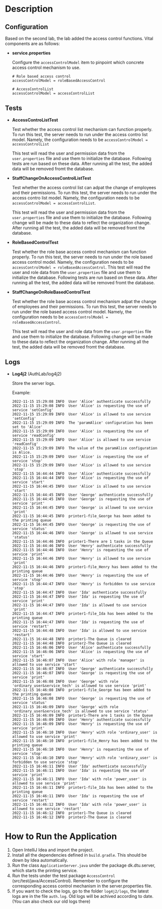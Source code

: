 # Description

## Configuration

Based on the second lab, the lab added the access control functions. Vital components are as follows:
- **service.properties**

  Configure the `accessControlModel` item to pinpoint which concrete access control mechanism to use.

  ```properties
  # Role based access control
  accessControlModel = roleBasedAccessControl
  
  # AccessControlList
  accessControlModel = accessControlList
  ```

## Tests

- **AccessControListTest**

  Test whether the access control list mechanism can function properly. To run this test, the server needs to run under the access contro list model. Namely, the configuration needs to be `accessControlModel = accessControlList`

  This test will read the user and permission data from the `user.properties` file and use them to initialize the database. Following tests are run based on these data. After running all the test, the added data will be removed fromt the database. 

- **StaffChangeOnAccessControlListTest**

  Test whether the access control list can adpat the change of employees and their permissions. To run this test, the server needs to run under the access contro list model. Namely, the configuration needs to be `accessControlModel = accessControlList`.

  This test will read the user and permission data from the `user.properties` file and use them to initialize the database. Following change will be made to these data to reflect the organization change. After running all the test, the added data will be removed fromt the database. 

- **RoleBasedControlTest**

  Test whether the role base access control mechanism can function properly.  To run this test, the server needs to run under the role based access control model. Namely, the configuration needs to be `accessControlModel = roleBasedAccessControl`. This test will read the user and role data from the `user.properties` file and use them to initialize the database. Following tests are run based on these data. After running all the test, the added data will be removed fromt the database. 

- **StaffChangeOnRoleBasedControlTest**

  Test whether the role base access control mechanism adpat the change of employees and their permissions. To run this test, the server needs to run under the role based access control model. Namely, the configuration needs to be `accessControlModel = roleBasedAccessControl`.
  
  This test will read the user and role data from the `user.properties` file and use them to initialize the database. Following change will be made to these data to reflect the organization change. After running all the test, the added data will be removed fromt the database. 

## Logs

- **Log4j2** (AuthLab/log4j2)

  Store the server logs.

  Example:

  ```
  2022-11-15 15:29:08 INFO  User 'Alice' authenticate successfully
  2022-11-15 15:29:08 INFO  User 'Alice' is requesting the use of service 'setConfig'
  2022-11-15 15:29:09 INFO  User 'Alice' is allowed to use service 'setConfig'
  2022-11-15 15:29:09 INFO  The 'paramAlice' configuration has been set to 'Alice'
  2022-11-15 15:29:09 INFO  User 'Alice' is requesting the use of service 'readConfig'
  2022-11-15 15:29:09 INFO  User 'Alice' is allowed to use service 'readConfig'
  2022-11-15 15:29:09 INFO  The value of the paramAlice configuration is Alice.
  2022-11-15 15:29:09 INFO  User 'Alice' is requesting the use of service 'stop'
  2022-11-15 15:29:09 INFO  User 'Alice' is allowed to use service 'stop'
  2022-11-15 16:44:44 INFO  User 'Alice' authenticate successfully
  2022-11-15 16:44:44 INFO  User 'Alice' is requesting the use of service 'start'
  2022-11-15 16:44:45 INFO  User 'Alice' is allowed to use service 'start'
  2022-11-15 16:44:45 INFO  User 'George' authenticate successfully
  2022-11-15 16:44:45 INFO  User 'George' is requesting the use of service 'print'
  2022-11-15 16:44:45 INFO  User 'George' is allowed to use service 'print'
  2022-11-15 16:44:45 INFO  printer1-file_George has been added to the printing queue
  2022-11-15 16:44:45 INFO  User 'George' is requesting the use of service 'status'
  2022-11-15 16:44:46 INFO  User 'George' is allowed to use service 'status'
  2022-11-15 16:44:46 INFO  printer1-There are 1 tasks in the Queue
  2022-11-15 16:44:46 INFO  User 'Henry' authenticate successfully
  2022-11-15 16:44:46 INFO  User 'Henry' is requesting the use of service 'print'
  2022-11-15 16:44:46 INFO  User 'Henry' is allowed to use service 'print'
  2022-11-15 16:44:46 INFO  printer1-file_Henry has been added to the printing queue
  2022-11-15 16:44:46 INFO  User 'Henry' is requesting the use of service 'stop'
  2022-11-15 16:44:47 INFO  User 'Henry' is forbidden to use service 'stop'
  2022-11-15 16:44:47 INFO  User 'Ida' authenticate successfully
  2022-11-15 16:44:47 INFO  User 'Ida' is requesting the use of service 'print'
  2022-11-15 16:44:47 INFO  User 'Ida' is allowed to use service 'print'
  2022-11-15 16:44:47 INFO  printer1-file_Ida has been added to the printing queue
  2022-11-15 16:44:47 INFO  User 'Ida' is requesting the use of service 'restart'
  2022-11-15 16:44:48 INFO  User 'Ida' is allowed to use service 'restart'
  2022-11-15 16:44:48 INFO  printer1-The Queue is cleared
  2022-11-15 16:44:48 INFO  printer2-The Queue is cleared
  2022-11-15 16:46:06 INFO  User 'Alice' authenticate successfully
  2022-11-15 16:46:06 INFO  User 'Alice' is requesting the use of service 'start'
  2022-11-15 16:46:07 INFO  User 'Alice' with role 'manager' is allowed to use service 'start'
  2022-11-15 16:46:07 INFO  User 'George' authenticate successfully
  2022-11-15 16:46:07 INFO  User 'George' is requesting the use of service 'print'
  2022-11-15 16:46:08 INFO  User 'George' with role 'ordinary_user&service_tech' is allowed to use service 'print'
  2022-11-15 16:46:08 INFO  printer1-file_George has been added to the printing queue
  2022-11-15 16:46:08 INFO  User 'George' is requesting the use of service 'status'
  2022-11-15 16:46:09 INFO  User 'George' with role 'ordinary_user&service_tech' is allowed to use service 'status'
  2022-11-15 16:46:09 INFO  printer1-There are 1 tasks in the Queue
  2022-11-15 16:46:09 INFO  User 'Henry' authenticate successfully
  2022-11-15 16:46:09 INFO  User 'Henry' is requesting the use of service 'print'
  2022-11-15 16:46:10 INFO  User 'Henry' with role 'ordinary_user' is allowed to use service 'print'
  2022-11-15 16:46:10 INFO  printer1-file_Henry has been added to the printing queue
  2022-11-15 16:46:10 INFO  User 'Henry' is requesting the use of service 'stop'
  2022-11-15 16:46:10 INFO  User 'Henry' with role 'ordinary_user' is forbidden to use service 'stop'
  2022-11-15 16:46:11 INFO  User 'Ida' authenticate successfully
  2022-11-15 16:46:11 INFO  User 'Ida' is requesting the use of service 'print'
  2022-11-15 16:46:11 INFO  User 'Ida' with role 'power_user' is allowed to use service 'print'
  2022-11-15 16:46:11 INFO  printer1-file_Ida has been added to the printing queue
  2022-11-15 16:46:11 INFO  User 'Ida' is requesting the use of service 'restart'
  2022-11-15 16:46:12 INFO  User 'Ida' with role 'power_user' is allowed to use service 'restart'
  2022-11-15 16:46:12 INFO  printer1-The Queue is cleared
  2022-11-15 16:46:12 INFO  printer2-The Queue is cleared
  ```

# How to Run the Application

1. Open IntelliJ Idea and import the project.
2. Install all the dependencies defined in `build.gradle`. This should be down by Idea automatically.
3. Run the class `ApplicationServer.java` under the package dk.dtu.server, which starts the printing service.
4. Run the tests under the test package `AccessControl` (src/test/java/AccessControl). Remember to configure the corresponding access control mechanism in the server.properties file.
5. If you want to check the logs, go to the folder `log4j2/logs`, the latest logs are in the file `auth.log`. Old logs will be achived according to date. (You can also check our old logs there)